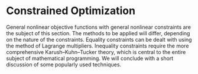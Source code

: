 #  Constrained Optimization

General nonlinear objective functions with general nonlinear constraints are the subject of this section. The methods to be applied will differ, depending on the nature of the constraints. Equality constraints can be dealt with using the method of Lagrange multipliers. Inequality constraints require the more comprehensive Karush–Kuhn–Tucker theory, which is central to the entire subject of mathematical programming. We will conclude with a short discussion of some popularly used techniques.